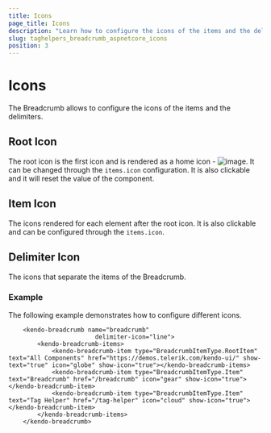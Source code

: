 ```yaml
---
title: Icons
page_title: Icons
description: "Learn how to configure the icons of the items and the delimiters of the widget."
slug: taghelpers_breadcrumb_aspnetcore_icons
position: 3
---
```


# Icons

The Breadcrumb allows to configure the icons of the items and the delimiters.

## Root Icon

The root icon is the first icon and is rendered as a home icon - ![image](https://user-images.githubusercontent.com/4222379/68296492-6b670300-009d-11ea-95fd-89231ce1fa6d.png). It can be changed through the `items.icon` configuration. It is also clickable and it will reset the value of the component.

## Item Icon

The icons rendered for each element after the root icon. It is also clickable and can be configured through the `items.icon`.

## Delimiter Icon

The icons that separate the items of the Breadcrumb. 

### Example

The following example demonstrates how to configure different icons.

```tagHelper
    <kendo-breadcrumb name="breadcrumb"
                        delimiter-icon="line">
        <kendo-breadcrumb-items>
            <kendo-breadcrumb-item type="BreadcrumbItemType.RootItem" text="All Components" href="https://demos.telerik.com/kendo-ui/" show-text="true" icon="globe" show-icon="true"></kendo-breadcrumb-items>
            <kendo-breadcrumb-item type="BreadcrumbItemType.Item" text="Breadcrumb" href="/breadcrumb" icon="gear" show-icon="true"></kendo-breadcrumb-item>
            <kendo-breadcrumb-item type="BreadcrumbItemType.Item" text="Tag Helper" href="/tag-helper" icon="cloud" show-icon="true"></kendo-breadcrumb-item>
        </kendo-breadcrumb-items>
    </kendo-breadcrumb>
```
